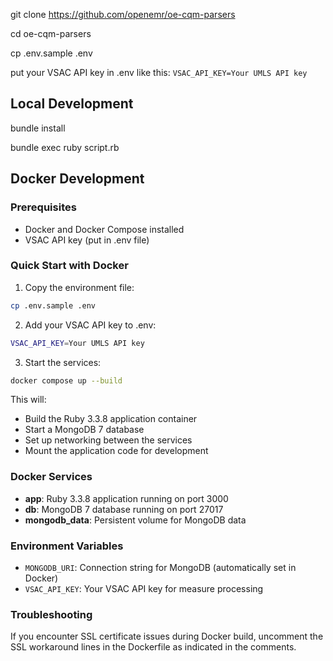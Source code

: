 git clone https://github.com/openemr/oe-cqm-parsers

cd oe-cqm-parsers

cp .env.sample .env

put your VSAC API key in .env like this:
`VSAC_API_KEY=Your UMLS API key`

## Local Development

bundle install

bundle exec ruby script.rb

## Docker Development

### Prerequisites
- Docker and Docker Compose installed
- VSAC API key (put in .env file)

### Quick Start with Docker

1. Copy the environment file:
```bash
cp .env.sample .env
```

2. Add your VSAC API key to .env:
```bash
VSAC_API_KEY=Your UMLS API key
```

3. Start the services:
```bash
docker compose up --build
```

This will:
- Build the Ruby 3.3.8 application container
- Start a MongoDB 7 database
- Set up networking between the services
- Mount the application code for development

### Docker Services

- **app**: Ruby 3.3.8 application running on port 3000
- **db**: MongoDB 7 database running on port 27017
- **mongodb_data**: Persistent volume for MongoDB data

### Environment Variables

- `MONGODB_URI`: Connection string for MongoDB (automatically set in Docker)
- `VSAC_API_KEY`: Your VSAC API key for measure processing

### Troubleshooting

If you encounter SSL certificate issues during Docker build, uncomment the SSL workaround lines in the Dockerfile as indicated in the comments.
